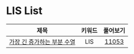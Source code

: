 # LIS List
| 제목 | 키워드 | 풀어보기 |
| :-: | :-: | :-: |
| [가장 긴 증가하는 부분 수열](https://github.com/KayAhn0126/SwiftCT/tree/main/LIS/LIS) | LIS | [11053](https://www.acmicpc.net/problem/11053) |
